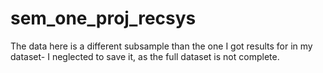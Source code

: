# sem_one_proj_recsys


The data here is a different subsample than the one I got results for in my dataset- I neglected to save it, as the full dataset is not complete. 
